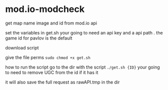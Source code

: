 # mod.io-modcheck
get map name image and id from mod.io api

set the variables in get.sh your going to need an api key and a api path . the game id for pavlov is the default 


download script 


give the file perms 
`sudo chmod +x get.sh`


how to run the script 
go to the dir with the script 
`./get.sh {ID}`
your going to need to remove UGC from the id if it has it 

it will also save the full request as rawAPI.tmp in the dir 
